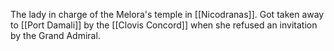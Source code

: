 The lady in charge of the Melora's temple in [[Nicodranas]]. Got taken away to [[Port Damali]] by the [[Clovis Concord]] when she refused an invitation by the Grand Admiral.